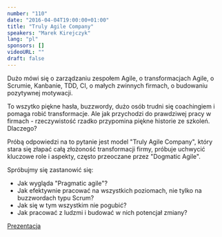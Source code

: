 ```yaml
---
number: "110"
date: "2016-04-04T19:00:00+01:00"
title: "Truly Agile Company"
speakers: "Marek Kirejczyk"
lang: "pl"
sponsors: []
videoURL: ""
draft: false
---
```


Dużo mówi się o zarządzaniu zespołem Agile, o transformacjach Agile, o Scrumie, Kanbanie, TDD, CI, o małych zwinnych firmach, o budowaniu pozytywnej motywacji.

To wszytko piękne hasła, buzzwordy, dużo osób trudni się coachingiem i pomaga robić transformacje. Ale jak przychodzi do prawdziwej pracy w firmach - rzeczywistość rzadko przypomina piękne historie ze szkoleń. Dlaczego?

Próbą odpowiedzi na to pytanie jest model "Truly Agile Company", który stara się złapać całą złożoność transformacji firmy, próbuje uchwycić kluczowe role i aspekty, często przeoczane przez "Dogmatic Agile".

Spróbujmy się zastanowić się:

  * Jak wygląda "Pragmatic agile"?
  * Jak efektywnie pracować na wszystkich poziomach, nie tylko na buzzwordach typu Scrum?
  * Jak się w tym wszystkim nie pogubić?
  * Jak pracować z ludzmi i budować w nich potencjał zmiany?

<a href="https://www.slideshare.net/MarekKirejczyk/truly-agile-company" target="_blank">Prezentacja</a>


